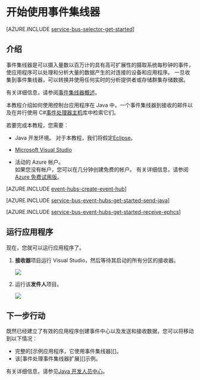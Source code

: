 <properties
    pageTitle="在 Java 中的事件集线器入门 |Microsoft Azure"
    description="按照本教程中若要开始使用 Azure 事件集线器;发送使用 Java 和 C# 使用 EventProcessorHost 在接收这些事件。"
    services="event-hubs"
    documentationCenter=""
    authors="jtaubensee"
    manager="timlt"
    editor=""/>

<tags
    ms.service="event-hubs"
    ms.workload="core"
    ms.tgt_pltfrm="na"
    ms.devlang="na"
    ms.topic="article"
    ms.date="09/27/2016"
    ms.author="jotaub;sethm"/>

# <a name="get-started-with-event-hubs"></a>开始使用事件集线器

[AZURE.INCLUDE [service-bus-selector-get-started](../../includes/service-bus-selector-get-started.md)]

## <a name="introduction"></a>介绍

事件集线器是可以摄入量数以百万计的具有高可扩展性的摄取系统每秒钟的事件，使应用程序可以处理和分析大量的数据产生的对连接的设备和应用程序。 一旦收集到事件集线器，可以转换并使用任何实时的分析提供者或存储群集存储数据。

有关详细信息，请参阅[事件集线器概述][]。

本教程介绍如何使用控制台应用程序在 Java 中，一个事件集线器到接收的邮件以及在并行使用 C#[事件处理器主机][]库中检索它们。

若要完成本教程，您需要︰

+ Java 开发环境。 对于本教程，我们将假定[Eclipse](https://www.eclipse.org/)。

+ [Microsoft Visual Studio](http://visualstudio.com)

+ 活动的 Azure 帐户。 <br/>如果您没有帐户，您可以在几分钟创建免费的帐户。 有关详细信息，请参阅<a href="http://azure.microsoft.com/pricing/free-trial/?WT.mc_id=A0E0E5C02&amp;returnurl=http%3A%2F%2Fazure.microsoft.com%2Fen-us%2Fdevelop%2Fmobile%2Ftutorials%2Fget-started%2F" target="_blank">Azure 免费试用版</a>。

[AZURE.INCLUDE [event-hubs-create-event-hub](../../includes/event-hubs-create-event-hub.md)]

[AZURE.INCLUDE [service-bus-event-hubs-get-started-send-java](../../includes/service-bus-event-hubs-get-started-send-java.md)]

[AZURE.INCLUDE [service-bus-event-hubs-get-started-receive-ephcs](../../includes/service-bus-event-hubs-get-started-receive-ephcs.md)]

## <a name="run-the-applications"></a>运行应用程序

现在，您就可以运行应用程序了。

1.  **接收器**项目运行 Visual Studio，然后等待其启动的所有分区的接收器。

    ![][21]

2.  运行该**发件人**项目。

    ![][22]

## <a name="next-steps"></a>下一步行动

既然已经建立了有效的应用程序创建事件中心以及发送和接收数据，您可以将移动到以下情况︰

- 完整的[示例应用程序，它使用事件集线器][]。
- 该[事件处理事件集线器扩展][]示例。

有关详细信息，请参见[Java 开发人员中心](/develop/java/)。

<!-- Images. -->
[21]: ./media/event-hubs-java-ephcs-getstarted/run-csharp-ephcs1.png
[22]: ./media/event-hubs-java-ephcs-getstarted/java-send.png

<!-- Links -->
[Azure classic portal]: https://manage.windowsazure.com/
[事件处理器主机]: https://www.nuget.org/packages/Microsoft.Azure.ServiceBus.EventProcessorHost
[事件集线器概述]: event-hubs-overview.md
[示例应用程序使用事件集线器]: https://code.msdn.microsoft.com/Service-Bus-Event-Hub-286fd097
[扩展事件处理事件集线器]: https://code.msdn.microsoft.com/Service-Bus-Event-Hub-45f43fc3
 
